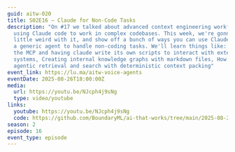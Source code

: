```yaml
---
guid: aitw-020
title: S02E16 – Claude for Non-Code Tasks
description: "On #17 we talked about advanced context engineering workflows for
  using Claude code to work in complex codebases. This week, we're gonna get a
  little weird with it, and show off a bunch of ways you can use Claude Code as
  a generic agent to handle non-coding tasks. We'll learn things like: Skipping
  the MCP and having claude write its own scripts to interact with external
  systems, Creating internal knowledge graphs with markdown files, How to blend
  agentic retrieval and search with deterministic context packing"
event_link: https://lu.ma/aitw-voice-agents
eventDate: 2025-08-26T18:00:00Z
media:
  url: https://youtu.be/NJcph4j9sNg
  type: video/youtube
links:
  youtube: https://youtu.be/NJcph4j9sNg
  code: https://github.com/BoundaryML/ai-that-works/tree/main/2025-08-26-claude-for-non-code-workflows
season: 2
episode: 16
event_type: episode
---
```

